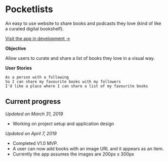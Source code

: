 # Pocketlists

An easy to use website to share books and podcasts they love (kind of like a curated digital bookshelf).

[Visit the app in development →](http://nikhilvijayan.com/pocketlists/)

**Objective**

Allow users to curate and share a list of books they love in a visual way.

**User Stories**

```
As a person with a following
So I can share my favourite books with my followers
I'd like a place where I can share a list of my favourite books
```

## Current progress

_Updated on March 31, 2019_

- Working on project setup and application design

_Updated on April 7, 2019_

- Completed V1.0 MVP.
- A user can now add books with an image URL and it appears as an item.
- Currently the app assumes the images are 200px x 300px
